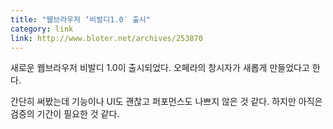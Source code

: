 ```yaml
---
title: "웹브라우저 ‘비발디1.0′ 출시"
category: link
link: http://www.bloter.net/archives/253870
---
```


새로운 웹브라우저 비발디 1.0이 출시되었다. 오페라의 창시자가 새롭게 만들었다고 한다.

간단히 써봤는데 기능이나 UI도 괜찮고 퍼포먼스도 나쁘지 않은 것 같다. 하지만 아직은 검증의 기간이 필요한 것 같다.

